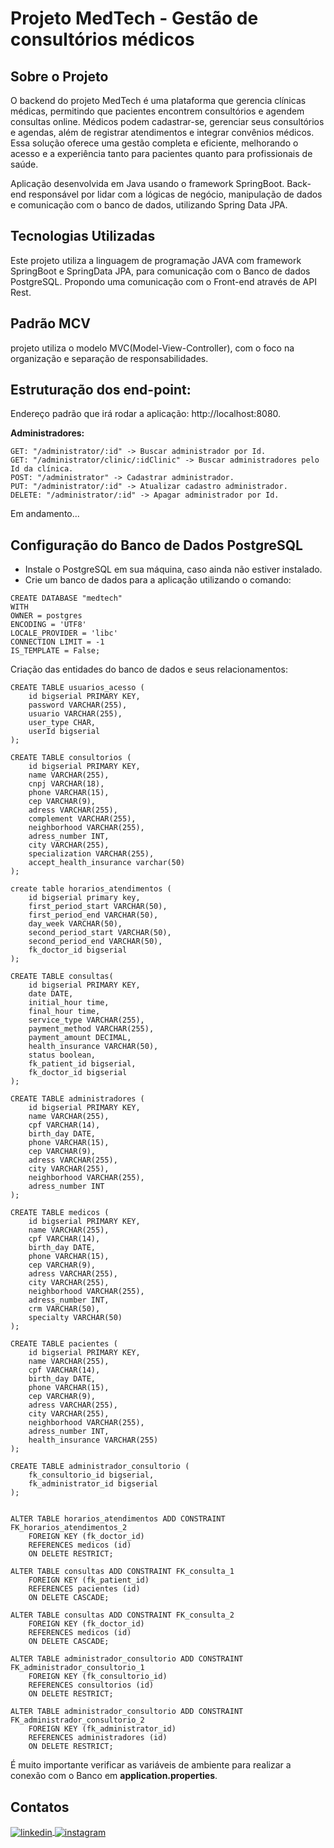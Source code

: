 # Projeto MedTech - Gestão de consultórios médicos

## Sobre o Projeto
O backend do projeto MedTech é uma plataforma que gerencia clínicas médicas, permitindo que pacientes encontrem consultórios e agendem consultas online. 
Médicos podem cadastrar-se, gerenciar seus consultórios e agendas, além de registrar atendimentos e integrar convênios médicos. 
Essa solução oferece uma gestão completa e eficiente, melhorando o acesso e a experiência tanto para pacientes quanto para profissionais de saúde.

Aplicação desenvolvida em Java usando o framework SpringBoot. Back-end responsável por lidar com a lógicas de negócio, manipulação de dados e comunicação com o banco de dados, utilizando Spring Data JPA.

## Tecnologias Utilizadas
Este projeto utiliza a linguagem de programação JAVA com framework SpringBoot e SpringData JPA, para comunicação com o Banco de dados PostgreSQL.
Propondo uma comunicação com o Front-end através de API Rest. 


## Padrão MCV
projeto utiliza o modelo MVC(Model-View-Controller), com o foco na organização e separação de responsabilidades.

## Estruturação dos end-point:

Endereço padrão que irá rodar a aplicação: http://localhost:8080.

<strong>Administradores:</strong>
```
GET: "/administrator/:id" -> Buscar administrador por Id. 
GET: "/administrator/clinic/:idClinic" -> Buscar administradores pelo Id da clínica.
POST: "/administrator" -> Cadastrar administrador.
PUT: "/administrator/:id" -> Atualizar cadastro administrador.
DELETE: "/administrator/:id" -> Apagar administrador por Id. 
```

Em andamento...


## Configuração do Banco de Dados PostgreSQL

* Instale o PostgreSQL em sua máquina, caso ainda não estiver instalado.
* Crie um banco de dados para a aplicação utilizando o comando:
```
CREATE DATABASE "medtech"
WITH
OWNER = postgres
ENCODING = 'UTF8'
LOCALE_PROVIDER = 'libc'
CONNECTION LIMIT = -1
IS_TEMPLATE = False;
```
Criação das entidades do banco de dados e seus relacionamentos:
```
CREATE TABLE usuarios_acesso (
    id bigserial PRIMARY KEY,
    password VARCHAR(255),
    usuario VARCHAR(255),
    user_type CHAR,
    userId bigserial
);

CREATE TABLE consultorios (
    id bigserial PRIMARY KEY,
    name VARCHAR(255),
    cnpj VARCHAR(18),
    phone VARCHAR(15),
    cep VARCHAR(9),
    adress VARCHAR(255),
    complement VARCHAR(255),
    neighborhood VARCHAR(255),
    adress_number INT,
    city VARCHAR(255),
    specialization VARCHAR(255),
    accept_health_insurance varchar(50)
);

create table horarios_atendimentos (
    id bigserial primary key,
    first_period_start VARCHAR(50),
    first_period_end VARCHAR(50),
    day_week VARCHAR(50),
    second_period_start VARCHAR(50),
    second_period_end VARCHAR(50),
    fk_doctor_id bigserial
);

CREATE TABLE consultas(
    id bigserial PRIMARY KEY,
    date DATE,
    initial_hour time,
    final_hour time,
    service_type VARCHAR(255),
    payment_method VARCHAR(255),
    payment_amount DECIMAL,
    health_insurance VARCHAR(50),
    status boolean,
    fk_patient_id bigserial,
    fk_doctor_id bigserial
);

CREATE TABLE administradores (
    id bigserial PRIMARY KEY,
    name VARCHAR(255),
    cpf VARCHAR(14),
    birth_day DATE,
    phone VARCHAR(15),
    cep VARCHAR(9),
    adress VARCHAR(255),
    city VARCHAR(255),
    neighborhood VARCHAR(255),
    adress_number INT
);

CREATE TABLE medicos (
    id bigserial PRIMARY KEY,
    name VARCHAR(255),
    cpf VARCHAR(14),
    birth_day DATE,
    phone VARCHAR(15),
    cep VARCHAR(9),
    adress VARCHAR(255),
    city VARCHAR(255),
    neighborhood VARCHAR(255),
    adress_number INT,
    crm VARCHAR(50),
    specialty VARCHAR(50)
);

CREATE TABLE pacientes (
    id bigserial PRIMARY KEY,
    name VARCHAR(255),
    cpf VARCHAR(14),
    birth_day DATE,
    phone VARCHAR(15),
    cep VARCHAR(9),
    adress VARCHAR(255),
    city VARCHAR(255),
    neighborhood VARCHAR(255),
    adress_number INT,
    health_insurance VARCHAR(255)
);

CREATE TABLE administrador_consultorio (
    fk_consultorio_id bigserial,
    fk_administrator_id bigserial
);
 

ALTER TABLE horarios_atendimentos ADD CONSTRAINT FK_horarios_atendimentos_2
    FOREIGN KEY (fk_doctor_id)
    REFERENCES medicos (id)
    ON DELETE RESTRICT;
 
ALTER TABLE consultas ADD CONSTRAINT FK_consulta_1
    FOREIGN KEY (fk_patient_id)
    REFERENCES pacientes (id)
    ON DELETE CASCADE;
   
ALTER TABLE consultas ADD CONSTRAINT FK_consulta_2
    FOREIGN KEY (fk_doctor_id)
    REFERENCES medicos (id)
    ON DELETE CASCADE;
 
ALTER TABLE administrador_consultorio ADD CONSTRAINT FK_administrador_consultorio_1
    FOREIGN KEY (fk_consultorio_id)
    REFERENCES consultorios (id)
    ON DELETE RESTRICT;
 
ALTER TABLE administrador_consultorio ADD CONSTRAINT FK_administrador_consultorio_2
    FOREIGN KEY (fk_administrator_id)
    REFERENCES administradores (id)
    ON DELETE RESTRICT;
```

É muito importante verificar as variáveis de ambiente para realizar a conexão com o Banco em <strong>application.properties</strong>.


## Contatos

<a href="https://linkedin.com/in/varela-s-matheus" target="_blank">
  <img align="center" src="https://img.shields.io/badge/-MatheusVarela-05122A?style=flat&logo=linkedin" alt="linkedin"/>
</a>
<a href="https://www.instagram.com/varela_matheuus/" target="_blank">
 <img align="center" src="https://img.shields.io/badge/-MatheusVarela-05122A?style=flat&logo=instagram" alt="instagram"/>
</a>

